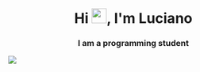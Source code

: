 <h1 align="center">Hi <img src="https://raw.githubusercontent.com/MartinHeinz/MartinHeinz/master/wave.gif" width="30px">, I'm Luciano</h1>
<h3 align="center">I am a programming student</h3>
<a href="#"><img width="auto" height="auto" src="https://i.imgur.com/6QNkc3F.gif" height="200px"/></a>

